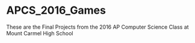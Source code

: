 # APCS_2016_Games
These are the Final Projects from the 2016 AP Computer Science Class at Mount Carmel High School
